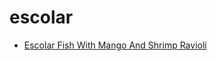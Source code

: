 # escolar

 * [Escolar Fish With Mango And Shrimp Ravioli](index/e/escolar-fish-with-mango-and-shrimp-ravioli-109615.json)
